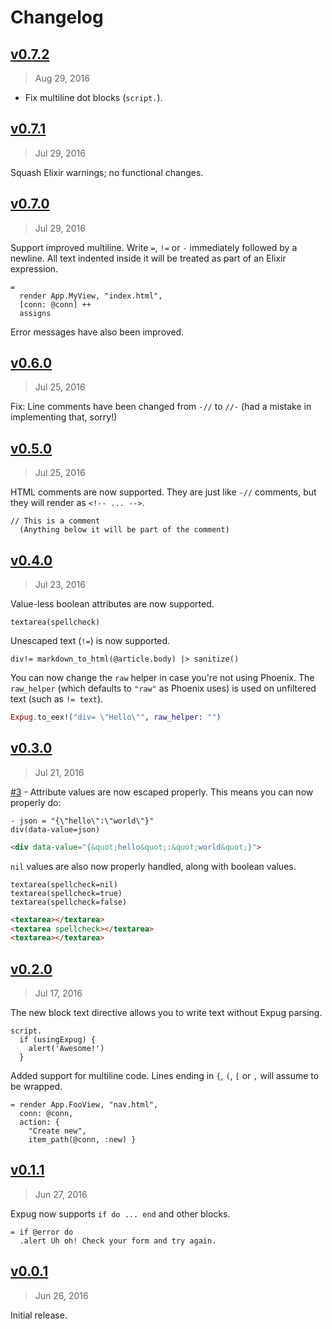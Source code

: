 # Changelog

## [v0.7.2]
> Aug 29, 2016

- Fix multiline dot blocks (`script.`).

[v0.7.2]: https://github.com/rstacruz/expug/compare/v0.7.1...v0.7.2

## [v0.7.1]
> Jul 29, 2016

Squash Elixir warnings; no functional changes.

[v0.7.1]: https://github.com/rstacruz/expug/compare/v0.7.0...v0.7.1

## [v0.7.0]
> Jul 29, 2016

Support improved multiline. Write `=`, `!=` or `-` immediately followed by a newline. All text indented inside it will be treated as part of an Elixir expression.

```jade
=
  render App.MyView, "index.html",
  [conn: @conn] ++
  assigns
```

Error messages have also been improved.

[v0.7.0]: https://github.com/rstacruz/expug/compare/v0.6.0...v0.7.0

## [v0.6.0]
> Jul 25, 2016

Fix: Line comments have been changed from `-//` to `//-` (had a mistake in implementing that, sorry!)

[v0.6.0]: https://github.com/rstacruz/expug/compare/v0.5.0...v0.6.0

## [v0.5.0]
> Jul 25, 2016

HTML comments are now supported. They are just like `-//` comments, but they will render as `<!-- ... -->`.

```jade
// This is a comment
  (Anything below it will be part of the comment)
```

[v0.5.0]: https://github.com/rstacruz/expug/compare/v0.4.0...v0.5.0

## [v0.4.0]
> Jul 23, 2016

Value-less boolean attributes are now supported.

```jade
textarea(spellcheck)
```

Unescaped text (`!=`) is now supported.

```jade
div!= markdown_to_html(@article.body) |> sanitize()
```

You can now change the `raw` helper in case you're not using Phoenix. The `raw_helper` (which defaults to `"raw"` as Phoenix uses) is used on unfiltered text (such as `!= text`).

```ex
Expug.to_eex!("div= \"Hello\"", raw_helper: "")
```

[v0.4.0]: https://github.com/rstacruz/expug/compare/v0.3.0...v0.4.0

## [v0.3.0]
> Jul 21, 2016

[#3] - Attribute values are now escaped properly. This means you can now properly do:

```jade
- json = "{\"hello\":\"world\"}"
div(data-value=json)
```

```html
<div data-value="{&quot;hello&quot;:&quot;world&quot;}">
```

`nil` values are also now properly handled, along with boolean values.

```jade
textarea(spellcheck=nil)
textarea(spellcheck=true)
textarea(spellcheck=false)
```

```html
<textarea></textarea>
<textarea spellcheck></textarea>
<textarea></textarea>
```

[#3]: https://github.com/rstacruz/expug/issues/3
[v0.3.0]: https://github.com/rstacruz/expug/compare/v0.2.0...v0.3.0

## [v0.2.0]
> Jul 17, 2016

The new block text directive allows you to write text without Expug parsing.

```jade
script.
  if (usingExpug) {
    alert('Awesome!')
  }
```

Added support for multiline code. Lines ending in `{`, `(`, `[` or `,` will assume to be wrapped.

```jade
= render App.FooView, "nav.html",
  conn: @conn,
  action: {
    "Create new",
    item_path(@conn, :new) }
```

[v0.2.0]: https://github.com/rstacruz/expug/compare/v0.1.1...v0.2.0

## [v0.1.1]
> Jun 27, 2016

Expug now supports `if do ... end` and other blocks.

```jade
= if @error do
  .alert Uh oh! Check your form and try again.
```

[v0.1.1]: https://github.com/rstacruz/expug/compare/v0.0.1...v0.1.1

## [v0.0.1]
> Jun 26, 2016

Initial release.

[v0.0.1]: https://github.com/rstacruz/expug/tree/v0.0.1

